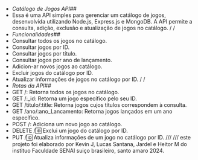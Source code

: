 - *Catálogo de Jogos API##*
- Essa é uma API simples para gerenciar um catálogo de jogos, desenvolvida utilizando Node.js, Express.js e MongoDB. A API permite a consulta, adição, exclusão e atualização de jogos no catálogo.
/
/
- *Funcionalidades##*
- Consultar todos os jogos no catálogo.
- Consultar jogos por ID.
- Consultar jogos por título.
- Consultar jogos por ano de lançamento.
- Adicion-ar novos jogos ao catálogo.
- Excluir jogos do catálogo por ID.
- Atualizar informações de jogos no catálogo por ID.
/
/
- *Rotas da API##*
- GET /: Retorna todos os jogos no catálogo.
- GET /:_id: Retorna um jogo específico pelo seu ID.
- GET /titulo/:title: Retorna jogos cujos títulos correspondem à consulta.
- GET /ano/:ano_Lancamento: Retorna jogos lançados em um ano específico.
- POST /: Adiciona um novo jogo ao catálogo.
- DELETE /:id: Exclui um jogo do catálogo por ID.
- PUT /:id: Atualiza informações de um jogo no catálogo por ID.
///
///
este projeto foi elaborado por Kevin J, Lucas Santana, Jardel e Heitor M do instituo Faculdade SENAI suiço brasileiro, santo amaro 2024.
